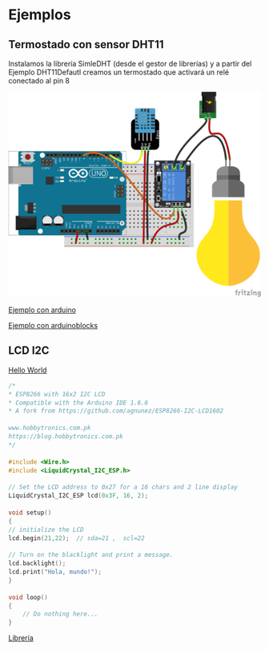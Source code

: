 # Ejemplos

## Termostado con sensor DHT11

Instalamos la librería SimleDHT (desde el gestor de librerías) y a partir del Ejemplo DHT11Defautl creamos un termostado que activará un relé conectado al pin 8

![Montaje DHT11 con rele](https://github.com/javacasm/ScratchArduinoMotril/raw/master/imagenes/DHT11ReleUno_bb.png)

[Ejemplo con arduino](https://github.com/javacasm/ArduinoAvanzadoMotril/blob/master/codigo/TermostatoDHT11/TermostatoDHT11.ino)

[Ejemplo con arduinoblocks](https://github.com/javacasm/ScratchArduinoMotril/blob/master/arduinoBlocks.md#midiendo-calculando-controlando)

## LCD I2C

[Hello World](https://github.com/javacasm/ArduinoAvanzadoMotril/blob/master/codigo/LCDHelloWorld/LCDHelloWorld.ino)

```C++
/*
* ESP8266 with 16x2 I2C LCD
* Compatible with the Arduino IDE 1.6.6
* A fork from https://github.com/agnunez/ESP8266-I2C-LCD1602

www.hobbytronics.com.pk
https://blog.hobbytronics.com.pk
*/

#include <Wire.h>
#include <LiquidCrystal_I2C_ESP.h>

// Set the LCD address to 0x27 for a 16 chars and 2 line display
LiquidCrystal_I2C_ESP lcd(0x3F, 16, 2);

void setup()
{
// initialize the LCD
lcd.begin(21,22);  // sda=21 ,  scl=22

// Turn on the blacklight and print a message.
lcd.backlight();
lcd.print("Hola, mundo!");
}

void loop()
{
    // Do nothing here...
}
```

[Librería](https://github.com/javacasm/ArduinoAvanzadoMotril/blob/master/codigo/ESP8266-I2C-LCD1602.zip)
